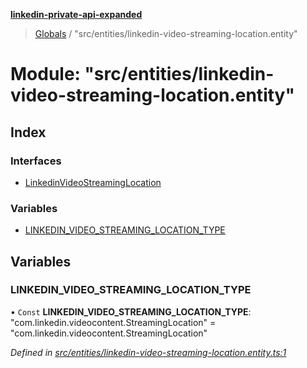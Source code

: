 **[linkedin-private-api-expanded](../README.md)**

> [Globals](../globals.md) / "src/entities/linkedin-video-streaming-location.entity"

# Module: "src/entities/linkedin-video-streaming-location.entity"

## Index

### Interfaces

* [LinkedinVideoStreamingLocation](../interfaces/_src_entities_linkedin_video_streaming_location_entity_.linkedinvideostreaminglocation.md)

### Variables

* [LINKEDIN\_VIDEO\_STREAMING\_LOCATION\_TYPE](_src_entities_linkedin_video_streaming_location_entity_.md#linkedin_video_streaming_location_type)

## Variables

### LINKEDIN\_VIDEO\_STREAMING\_LOCATION\_TYPE

• `Const` **LINKEDIN\_VIDEO\_STREAMING\_LOCATION\_TYPE**: \"com.linkedin.videocontent.StreamingLocation\" = "com.linkedin.videocontent.StreamingLocation"

*Defined in [src/entities/linkedin-video-streaming-location.entity.ts:1](https://github.com/khanhtranngoccva/linkedin-private-api/blob/17c022a/src/entities/linkedin-video-streaming-location.entity.ts#L1)*
